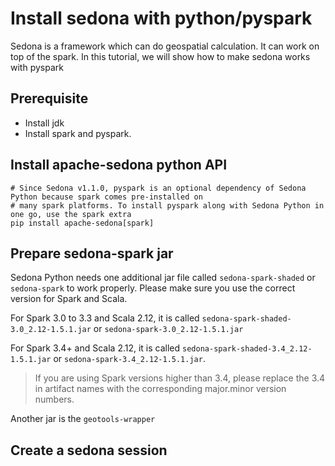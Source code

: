 # Install sedona with python/pyspark

Sedona is a framework which can do geospatial calculation. It can work on top of the spark. In this tutorial, we will
show how to make sedona works with pyspark

## Prerequisite

- Install jdk
- Install spark and pyspark.

## Install apache-sedona python API

```shell
# Since Sedona v1.1.0, pyspark is an optional dependency of Sedona Python because spark comes pre-installed on 
# many spark platforms. To install pyspark along with Sedona Python in one go, use the spark extra
pip install apache-sedona[spark]
```

## Prepare sedona-spark jar

Sedona Python needs one additional jar file called `sedona-spark-shaded` or `sedona-spark` to work properly. 
Please make sure you use the correct version for Spark and Scala.

For Spark 3.0 to 3.3 and Scala 2.12, it is called `sedona-spark-shaded-3.0_2.12-1.5.1.jar` or `sedona-spark-3.0_2.12-1.5.1.jar`

For Spark 3.4+ and Scala 2.12, it is called `sedona-spark-shaded-3.4_2.12-1.5.1.jar` or `sedona-spark-3.4_2.12-1.5.1.jar`. 
> If you are using Spark versions higher than 3.4, please replace the 3.4 in artifact names with the corresponding major.minor version numbers.

Another jar is the `geotools-wrapper`

## Create a sedona session

```shell

```